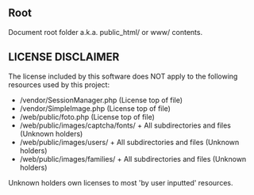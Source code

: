 ## Root
Document root folder a.k.a. public_html/ or www/ contents.

## LICENSE DISCLAIMER
The license included by this software does NOT apply to the following resources used by this project:
  - /vendor/SessionManager.php (License top of file)
  - /vendor/SimpleImage.php (License top of file)
  - /web/public/foto.php (License top of file)
  - /web/public/images/captcha/fonts/ + All subdirectories and files (Unknown holders)
  - /web/public/images/users/ + All subdirectories and files (Unknown holders)
  - /web/public/images/families/ + All subdirectories and files (Unknown holders)

Unknown holders own licenses to most 'by user inputted' resources.
